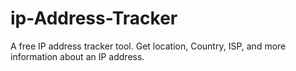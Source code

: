 # ip-Address-Tracker
A free IP address tracker tool. Get location, Country, ISP, and more information about an IP address.
